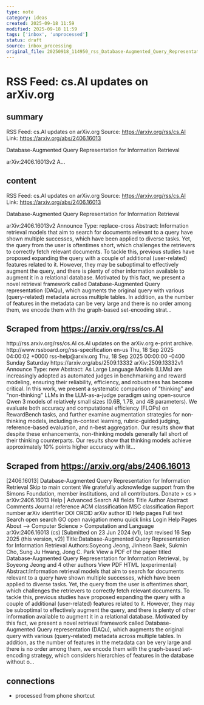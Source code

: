 ```yaml
---
type: note
category: ideas
created: 2025-09-18 11:59
modified: 2025-09-18 11:59
tags: ['inbox', 'unprocessed']
status: draft
source: inbox_processing
original_file: 20250918_114950_rss_Database-Augmented_Query_Representation_for_Inform.txt
---
```


# RSS Feed: cs.AI updates on arXiv.org

## summary
RSS Feed: cs.AI updates on arXiv.org
Source: https://arxiv.org/rss/cs.AI
Link: https://arxiv.org/abs/2406.16013

Database-Augmented Query Representation for Information Retrieval

arXiv:2406.16013v2 A...

## content
RSS Feed: cs.AI updates on arXiv.org
Source: https://arxiv.org/rss/cs.AI
Link: https://arxiv.org/abs/2406.16013

Database-Augmented Query Representation for Information Retrieval

arXiv:2406.16013v2 Announce Type: replace-cross Abstract: Information retrieval models that aim to search for documents relevant to a query have shown multiple successes, which have been applied to diverse tasks. Yet, the query from the user is oftentimes short, which challenges the retrievers to correctly fetch relevant documents. To tackle this, previous studies have proposed expanding the query with a couple of additional (user-related) features related to it. However, they may be suboptimal to effectively augment the query, and there is plenty of other information available to augment it in a relational database. Motivated by this fact, we present a novel retrieval framework called Database-Augmented Query representation (DAQu), which augments the original query with various (query-related) metadata across multiple tables. In addition, as the number of features in the metadata can be very large and there is no order among them, we encode them with the graph-based set-encoding strat...

## Scraped from https://arxiv.org/rss/cs.AI
<?xml version='1.0' encoding='UTF-8'?>
<rss xmlns:arxiv="http://arxiv.org/schemas/atom" xmlns:dc="http://purl.org/dc/elements/1.1/" xmlns:atom="http://www.w3.org/2005/Atom" xmlns:content="http://purl.org/rss/1.0/modules/content/" version="2.0">
  <channel>
    <title>cs.AI updates on arXiv.org</title>
    <link>http://rss.arxiv.org/rss/cs.AI</link>
    <description>cs.AI updates on the arXiv.org e-print archive.</description>
    <atom:link href="http://rss.arxiv.org/rss/cs.AI" rel="self" type="application/rss+xml"/>
    <docs>http://www.rssboard.org/rss-specification</docs>
    <language>en-us</language>
    <lastBuildDate>Thu, 18 Sep 2025 04:00:02 +0000</lastBuildDate>
    <managingEditor>rss-help@arxiv.org</managingEditor>
    <pubDate>Thu, 18 Sep 2025 00:00:00 -0400</pubDate>
    <skipDays>
      <day>Sunday</day>
      <day>Saturday</day>
    </skipDays>
    <item>
      <title>Explicit Reasoning Makes Better Judges: A Systematic Study on Accuracy, Efficiency, and Robustness</title>
      <link>https://arxiv.org/abs/2509.13332</link>
      <description>arXiv:2509.13332v1 Announce Type: new 
Abstract: As Large Language Models (LLMs) are increasingly adopted as automated judges in benchmarking and reward modeling, ensuring their reliability, efficiency, and robustness has become critical. In this work, we present a systematic comparison of "thinking" and "non-thinking" LLMs in the LLM-as-a-judge paradigm using open-source Qwen 3 models of relatively small sizes (0.6B, 1.7B, and 4B parameters). We evaluate both accuracy and computational efficiency (FLOPs) on RewardBench tasks, and further examine augmentation strategies for non-thinking models, including in-context learning, rubric-guided judging, reference-based evaluation, and n-best aggregation. Our results show that despite these enhancements, non-thinking models generally fall short of their thinking counterparts. Our results show that thinking models achieve approximately 10% points higher accuracy with lit...


## Scraped from https://arxiv.org/abs/2406.16013
[2406.16013] Database-Augmented Query Representation for Information Retrieval Skip to main content We gratefully acknowledge support from the Simons Foundation, member institutions, and all contributors. Donate &gt; cs &gt; arXiv:2406.16013 Help | Advanced Search All fields Title Author Abstract Comments Journal reference ACM classification MSC classification Report number arXiv identifier DOI ORCID arXiv author ID Help pages Full text Search open search GO open navigation menu quick links Login Help Pages About --> Computer Science > Computation and Language arXiv:2406.16013 (cs) [Submitted on 23 Jun 2024 (v1), last revised 16 Sep 2025 (this version, v2)] Title:Database-Augmented Query Representation for Information Retrieval Authors:Soyeong Jeong, Jinheon Baek, Sukmin Cho, Sung Ju Hwang, Jong C. Park View a PDF of the paper titled Database-Augmented Query Representation for Information Retrieval, by Soyeong Jeong and 4 other authors View PDF HTML (experimental) Abstract:Information retrieval models that aim to search for documents relevant to a query have shown multiple successes, which have been applied to diverse tasks. Yet, the query from the user is oftentimes short, which challenges the retrievers to correctly fetch relevant documents. To tackle this, previous studies have proposed expanding the query with a couple of additional (user-related) features related to it. However, they may be suboptimal to effectively augment the query, and there is plenty of other information available to augment it in a relational database. Motivated by this fact, we present a novel retrieval framework called Database-Augmented Query representation (DAQu), which augments the original query with various (query-related) metadata across multiple tables. In addition, as the number of features in the metadata can be very large and there is no order among them, we encode them with the graph-based set-encoding strategy, which considers hierarchies of features in the database without o...


## connections
- processed from phone shortcut
